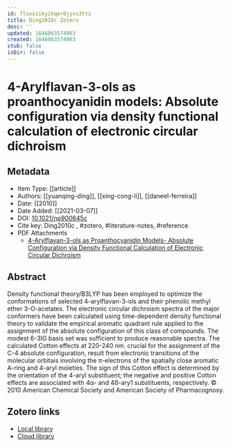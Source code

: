 ```yaml
---
id: fluxxzikyikqer6jyxs3ttz
title: Ding2010c Zotero
desc: ''
updated: 1646063574963
created: 1646063574963
stub: false
isDir: false
---
```

# 4-Arylflavan-3-ols as proanthocyanidin models: Absolute configuration via density functional calculation of electronic circular dichroism

## Metadata

* Item Type: [[article]]
* Authors: [[yuanqing-ding]], [[xing-cong-li]], [[daneel-ferreira]]
* Date: [[2010]]
* Date Added: [[2021-03-07]]
* DOI: [10.1021/np900645c](https://doi.org/10.1021/np900645c)
* Cite key: Ding2010c
, #zotero, #literature-notes, #reference
* PDF Attachments
	- [4-Arylflavan-3-ols as Proanthocyanidin Models- Absolute Configuration via Density Functional Calculation of Electronic Circular Dichroism](zotero://open-pdf/library/items/UGWIG8T2)

## Abstract

Density functional theory/B3LYP has been employed to optimize the conformations of selected 4-arylflavan-3-ols and their phenolic methyl ether 3-O-acetates. The electronic circular dichroism spectra of the major conformers have been calculated using time-dependent density functional theory to validate the empirical aromatic quadrant rule applied to the assignment of the absolute configuration of this class of compounds. The modest 6-3IG basis set was sufficient to produce reasonable spectra. The calculated Cotton effects at 220-240 nm. crucial for the assignment of the C-4 absolute configuration, result from electronic transitions of the molecular orbitais involving the π-electrons of the spatially close aromatic A-ring and 4-aryl moieties. The sign of this Cotton effect is determined by the orientation of the 4-aryl substituent; the negative and positive Cotton effects are associated with 4α- and 4ß-ary1 substituents, respectively. © 2010 American Chemical Society and American Society of Pharmacognosy.


##  Zotero links
* [Local library](zotero://select/items/1_TGJL6DHC)
* [Cloud library](http://zotero.org/users/7593438/items/TGJL6DHC)

